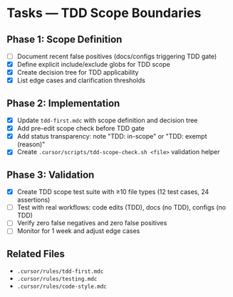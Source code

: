 # Tasks — TDD Scope Boundaries

## Phase 1: Scope Definition

- [ ] Document recent false positives (docs/configs triggering TDD gate)
- [x] Define explicit include/exclude globs for TDD scope
- [x] Create decision tree for TDD applicability
- [x] List edge cases and clarification thresholds

## Phase 2: Implementation

- [x] Update `tdd-first.mdc` with scope definition and decision tree
- [x] Add pre-edit scope check before TDD gate
- [x] Add status transparency: note "TDD: in-scope" or "TDD: exempt (reason)"
- [x] Create `.cursor/scripts/tdd-scope-check.sh <file>` validation helper

## Phase 3: Validation

- [x] Create TDD scope test suite with ≥10 file types (12 test cases, 24 assertions)
- [ ] Test with real workflows: code edits (TDD), docs (no TDD), configs (no TDD)
- [ ] Verify zero false negatives and zero false positives
- [ ] Monitor for 1 week and adjust edge cases

## Related Files

- `.cursor/rules/tdd-first.mdc`
- `.cursor/rules/testing.mdc`
- `.cursor/rules/code-style.mdc`
